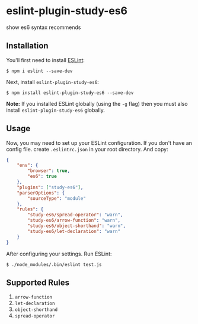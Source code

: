 # eslint-plugin-study-es6

show es6 syntax recommends

## Installation

You'll first need to install [ESLint](http://eslint.org):

```
$ npm i eslint --save-dev
```

Next, install `eslint-plugin-study-es6`:

```
$ npm install eslint-plugin-study-es6 --save-dev
```

**Note:** If you installed ESLint globally (using the `-g` flag) then you must also install `eslint-plugin-study-es6` globally.

## Usage

Now, you may need to set up your ESLint configuration. If you don't have an config file. create `.eslintrc.json` in your root directory. And copy:
```json
{
    "env": {
        "browser": true,
        "es6": true
    },
    "plugins": ["study-es6"],
    "parserOptions": {
        "sourceType": "module"
    },
    "rules": {
        "study-es6/spread-operator": "warn",
        "study-es6/arrow-function": "warn",
        "study-es6/object-shorthand": "warn",
        "study-es6/let-declaration": "warn"
    }
}
```

After configuring your settings. Run ESLint:
```
$ ./node_modules/.bin/eslint test.js
```

## Supported Rules

1. `arrow-function`
2. `let-declaration`
3. `object-shorthand`
4. `spread-operator`





